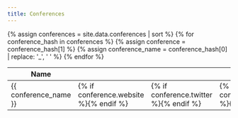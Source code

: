 ```yaml
---
title: Conferences
---
```

<table class="ui tablet stackable table">
  <thead>
    <tr>
      <th>Name</th>
      <th><i class="world icon"></i></th>
      <th><i class="twitter icon"></i></th>
      <th><i class="envelope icon"></i></th>
      <th><i class="facebook icon"></i></th>
      <th><i class="info icon"></i></th>
      <th>Location</th>
      <th>Calendar</th>
    </tr>
  </thead>
  <tbody>
{% assign conferences = site.data.conferences | sort %}
{% for conference_hash in conferences %}
{% assign conference = conference_hash[1] %}
{% assign conference_name = conference_hash[0] | replace: '_', ' ' %}
    <tr>
      <td>{{ conference_name }}</td>
      <td>{% if conference.website %}<a href="{{ conference.website }}" target="_new"><i class="circular world icon"></i></a>{% endif %}</td>
      <td>{% if conference.twitter %}<a href='https://twitter.com/{{ conference.twitter }}' target='_new'><i class="circular twitter icon"></i></a>{% endif %}</td>
      <td>{% if conference.email %}<a href='mailto:{{ conference.email }}'><i class="circular envelope icon"></i></a>{% endif %}</td>
      <td>{% if conference.facebook %}<a href='https://facebook.com/{{ conference.facebook }}' target='_new'><i class="circular facebook icon"></i></a>{% endif %}</td>
      <td>{% if conference.description %}<i class="circular info icon link" data-content="{{ conference.description }}" data-variation="very wide"></i>{% endif %}</td>
      <td><i class="marker icon"></i>{{ conference.where|default:'WARNING: NOT SET LOCATION' }}</td>
      <td><i class="calendar icon"></i>{{ conference.when|default:'WARNING: NOT SET WHEN' }}</td>
    </tr>
{% endfor %}
  </tbody>
</table>

<script>
  $('.circular.icon.link').popup({
    inline: true
  });
</script>

